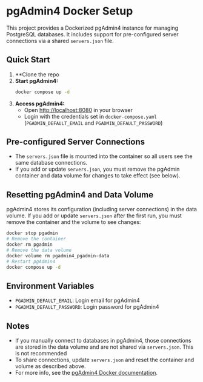 # pgAdmin4 Docker Setup

This project provides a Dockerized pgAdmin4 instance for managing PostgreSQL databases. It includes support for pre-configured server connections via a shared `servers.json` file.

## Quick Start

1. **Clone the repo
2. **Start pgAdmin4:**
   ```sh
   docker compose up -d
   ```
3. **Access pgAdmin4:**
   - Open [http://localhost:8080](http://localhost:8080) in your browser
   - Login with the credentials set in `docker-compose.yaml` (`PGADMIN_DEFAULT_EMAIL` and `PGADMIN_DEFAULT_PASSWORD`)

## Pre-configured Server Connections

- The `servers.json` file is mounted into the container so all users see the same database connections.
- If you add or update `servers.json`, you must remove the pgAdmin container and data volume for changes to take effect (see below).

## Resetting pgAdmin4 and Data Volume

pgAdmin4 stores its configuration (including server connections) in the data volume. If you add or update `servers.json` after the first run, you must remove the container and the volume to see changes:

```sh
docker stop pgadmin
# Remove the container
docker rm pgadmin
# Remove the data volume
docker volume rm pgadmin4_pgadmin-data
# Restart pgAdmin4
docker compose up -d
```

## Environment Variables
- `PGADMIN_DEFAULT_EMAIL`: Login email for pgAdmin4
- `PGADMIN_DEFAULT_PASSWORD`: Login password for pgAdmin4

## Notes
- If you manually connect to databases in pgAdmin4, those connections are stored in the data volume and are not shared via `servers.json`. This is not recommended
- To share connections, update `servers.json` and reset the container and volume as described above.
- For more info, see the [pgAdmin4 Docker documentation](https://www.pgadmin.org/docs/pgadmin4/latest/container_deployment.html).
